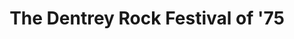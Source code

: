 ---
layout: "post"
title: "The Dentrey Rock Festival of '75"
page_id: 8
permalink: "/drf-4/"
image-left: "ALYSSIALOU_12.jpg"
image-left-size: 50%
image-right: "ALYSSIALOU_13.jpg"
image-right-size: contain
---